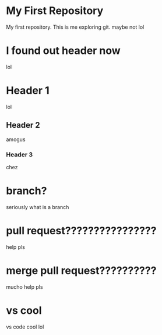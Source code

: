 # My First Repository
My first repository.
This is me exploring git.
maybe not lol
# I found out header now
lol
# Header 1
lol

## Header 2
amogus

### Header 3
chez

# branch?
seriously what is a branch

# pull request????????????????
help pls

# merge pull request??????????
mucho help pls

# vs cool
vs code cool lol